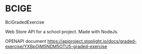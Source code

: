 # BCIGE
BciGradedExercise


Web Store API for a school project. Made with NodeJs.

OPENAPI document
https://apiproject.stoplight.io/docs/graded-exercise/YXBpOjM5NDM5OTU5-graded-exercise
